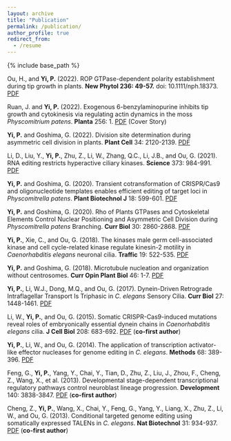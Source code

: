```yaml
---
layout: archive
title: "Publication"
permalink: /publication/
author_profile: true
redirect_from:
  - /resume
---
```


{% include base_path %}

Ou, H., and <b>Yi, P.</b> (2022). ROP GTPase-dependent polarity establishment during tip growth in plants. <b>New Phytol 236: 49-57.</b> doi: 10.1111/nph.18373. <a href="http://psyi.github.io/files/2022-NP.pdf">PDF</a>

Ruan, J. and <b>Yi, P.</b> (2022). Exogenous 6-benzylaminopurine inhibits tip growth and cytokinesis via regulating actin dynamics in the moss <I>Physcomitrium patens</I>. <b>Planta</b> 256: 1. <a href="http://psyi.github.io/files/2022-Planta.pdf">PDF</a> (Cover Story)

<b>Yi, P.</b> and Goshima, G. (2022). Division site determination during asymmetric cell division in plants. <b>Plant Cell</b> 34: 2120-2139. <a href="http://psyi.github.io/files/2022-PC.pdf">PDF</a>

Li, D., Liu, Y., <b>Yi, P.</b>, Zhu, Z., Li, W., Zhang, Q.C., Li, J.B., and Ou, G. (2021). RNA editing restricts hyperactive ciliary kinases. <b>Science</b> 373: 984-991. <a href="http://psyi.github.io/files/2021-Science.pdf">PDF</a>

<b>Yi, P.</b> and Goshima, G. (2020). Transient cotransformation of CRISPR/Cas9 and oligonucleotide templates enables efficient editing of target loci in <i>Physcomitrella patens</i>. <b>Plant Biotechnol J</b> 18: 599-601. <a href="http://psyi.github.io/files/2020-PBJ.pdf">PDF</a> 

<b>Yi, P.</b> and Goshima, G. (2020). Rho of Plants GTPases and Cytoskeletal Elements Control Nuclear Positioning and Asymmetric Cell Division during <i>Physcomitrella patens</i> Branching. <b>Curr Biol</b> 30: 2860-2868. <a href="http://psyi.github.io/files/2020-CB.pdf">PDF</a>

<b>Yi, P.</b>, Xie, C., and Ou, G. (2018). The kinases male germ cell-associated kinase and cell cycle-related kinase regulate kinesin-2 motility in <i>Caenorhabditis elegans</i> neuronal cilia. <b>Traffic</b> 19: 522-535. <a href="http://psyi.github.io/files/2018-Traffic.pdf">PDF</a>

<b>Yi, P.</b> and Goshima, G. (2018). Microtubule nucleation and organization without centrosomes. <b>Curr Opin Plant Biol</b> 46: 1-7. <a href="http://psyi.github.io/files/2018-COPB.pdf">PDF</a>

<b>Yi, P.</b>, Li, W.J., Dong, M.Q., and Ou, G. (2017). Dynein-Driven Retrograde Intraflagellar Transport Is Triphasic in <i>C. elegans</i> Sensory Cilia. <b>Curr Biol</b> 27: 1448-1461. <a href="http://psyi.github.io/files/2017-CB.pdf">PDF</a>

Li, W., <b>Yi, P.</b>, and Ou, G. (2015). Somatic CRISPR-Cas9-induced mutations reveal roles of embryonically essential dynein chains in <i>Caenorhabditis elegans</i> cilia. <b>J Cell Biol</b> 208: 683-692. <a href="http://psyi.github.io/files/2015-JCB.pdf">PDF</a> (<b>co-first author</b>)

<b>Yi, P.</b>, Li, W., and Ou, G. (2014). The application of transcription activator-like effector nucleases for genome editing in <i>C. elegans</i>. <b>Methods</b> 68: 389-396. <a href="http://psyi.github.io/files/2014-Methods.pdf">PDF</a>

Feng, G., <b>Yi, P.</b>, Yang, Y., Chai, Y., Tian, D., Zhu, Z., Liu, J., Zhou, F., Cheng, Z., Wang, X., et al. (2013). Developmental stage-dependent transcriptional regulatory pathways control neuroblast lineage progression. <b>Development</b> 140: 3838-3847. <a href="http://psyi.github.io/files/2013-Dev.pdf">PDF</a> (<b>co-first author</b>)

Cheng, Z., <b>Yi, P.</b>, Wang, X., Chai, Y., Feng, G., Yang, Y., Liang, X., Zhu, Z., Li, W., and Ou, G. (2013). Conditional targeted genome editing using somatically expressed TALENs in <i>C. elegans</i>. <b>Nat Biotechnol</b> 31: 934-937. <a href="http://psyi.github.io/files/2013-NBT.pdf">PDF</a> (<b>co-first author</b>)
 
